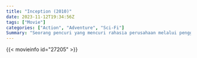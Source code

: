 ```yaml
---
title: "Inception (2010)"
date: 2023-11-12T19:34:56Z
tags: ["Movie"]
categories: ["Action", "Adventure", "Sci-Fi"]
Summary: "Seorang pencuri yang mencuri rahasia perusahaan melalui penggunaan teknologi berbagi mimpi diberi tugas sebaliknya yaitu menanamkan ide ke dalam pikiran seorang CEO, namun masa lalunya yang tragis mungkin akan membawa bencana bagi proyek dan timnya."
---
```


<mux-player stream-type="on-demand"
src="https://kp3d-my.sharepoint.com/personal/ryoo_kp3d_onmicrosoft_com/_layouts/15/download.aspx?share=EQtV3qoCfdhLr7W0QPklsfAB1MGF_1NJpr71Krl65lJxSg" prefer-playback="mse" controls>

</mux-player>


{{< movieinfo id="27205" >}}

<script src="https://cdn.jsdelivr.net/npm/@mux/mux-player"></script>

 <script type="application/ld+json ">
{
"@context": "https://schema.org/",
"@type": "VideoObject",
"name": "Inception",
"contentUrl": "https://stream.mux.com/00RRAM5bUajg21VaSuM7fSFHu018HCpjDCTCFIGSwZZSk.m3u8",
"thumbnailUrl": "https://www.themoviedb.org/t/p/original/rWDkbJlIyqN8KcqXajh9sZMwGzo.jpg?width=314&fit_mode=preserve&time=25",
"uploadDate": "2023-11-12T19:34:56Z",
}

</script>